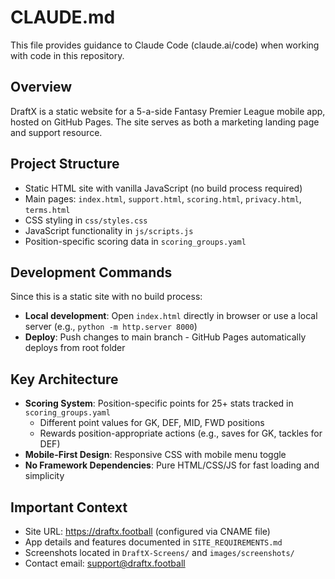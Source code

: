 # CLAUDE.md

This file provides guidance to Claude Code (claude.ai/code) when working with code in this repository.

## Overview
DraftX is a static website for a 5-a-side Fantasy Premier League mobile app, hosted on GitHub Pages. The site serves as both a marketing landing page and support resource.

## Project Structure
- Static HTML site with vanilla JavaScript (no build process required)
- Main pages: `index.html`, `support.html`, `scoring.html`, `privacy.html`, `terms.html`
- CSS styling in `css/styles.css`
- JavaScript functionality in `js/scripts.js`
- Position-specific scoring data in `scoring_groups.yaml`

## Development Commands
Since this is a static site with no build process:
- **Local development**: Open `index.html` directly in browser or use a local server (e.g., `python -m http.server 8000`)
- **Deploy**: Push changes to main branch - GitHub Pages automatically deploys from root folder

## Key Architecture
- **Scoring System**: Position-specific points for 25+ stats tracked in `scoring_groups.yaml`
  - Different point values for GK, DEF, MID, FWD positions
  - Rewards position-appropriate actions (e.g., saves for GK, tackles for DEF)
- **Mobile-First Design**: Responsive CSS with mobile menu toggle
- **No Framework Dependencies**: Pure HTML/CSS/JS for fast loading and simplicity

## Important Context
- Site URL: https://draftx.football (configured via CNAME file)
- App details and features documented in `SITE_REQUIREMENTS.md`
- Screenshots located in `DraftX-Screens/` and `images/screenshots/`
- Contact email: support@draftx.football